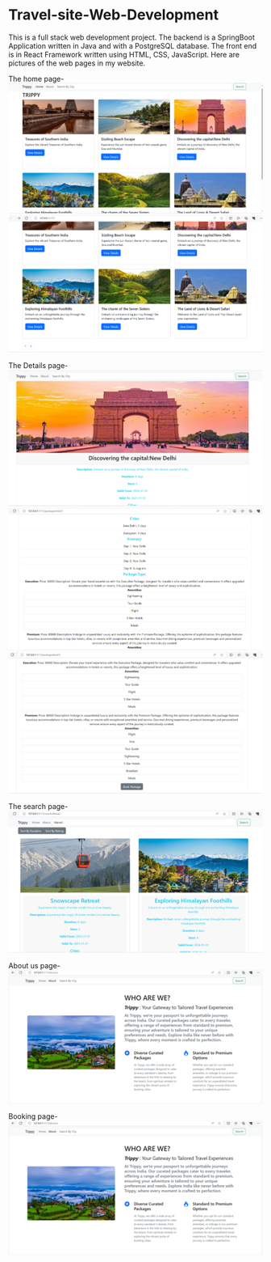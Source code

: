 # Travel-site-Web-Development
This is a full stack web development project. The backend is a SpringBoot Application written in Java and with a PostgreSQL database. The front end is in React Framework written using HTML, CSS, JavaScript.
Here are pictures of the web pages in my website.

The home page-
![Home page-1](https://github.com/sanikadeokule/Travel-site-Web-Development/blob/main/home-1.PNG)
![Home page-2](https://github.com/sanikadeokule/Travel-site-Web-Development/blob/main/home-2.PNG)

The Details page-
![Details-1](https://github.com/sanikadeokule/Travel-site-Web-Development/blob/main/details.PNG)
![Details-2](https://github.com/sanikadeokule/Travel-site-Web-Development/blob/main/details-2.PNG)
![Details-3](https://github.com/sanikadeokule/Travel-site-Web-Development/blob/main/details-3.PNG)

The search page-
![Search-1](https://github.com/sanikadeokule/Travel-site-Web-Development/blob/main/search-1.PNG)

About us page-
![About-us](https://github.com/sanikadeokule/Travel-site-Web-Development/blob/main/about-us.PNG)

Booking page-
![Booking](https://github.com/sanikadeokule/Travel-site-Web-Development/blob/main/about-us.PNG)










